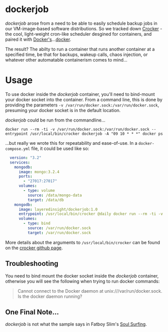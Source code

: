 # dockerjob
*dockerjob* arose from a need to be able to easily schedule backup
jobs in our VM-image-based software distributions. So we tracked down [Crocker](https://github.com/APNIC-net/crocker/) - the cool, light-weight cron-like scheduler desgined for containers, and paired it with [Docker's](https://docker.com)...[docker](https://hub.docker.com/_/docker/).

The result? The abilty to run a container that runs another container at a specified time, be that for backups, wakeup calls, chaos injection, or whatever other automatable containerism comes to mind...

# Usage
To use docker inside the *dockerjob* container, you'll need to bind-mount your docker socket into the container. From a command line, this is done by providing the parameters `-v /var/run/docker.sock:/var/run/docker.sock`, presuming your docker socket is in the default location.

*dockerjob* could be run from the commandline...
```
docker run --rm -ti -v /var/run/docker.sock:/var/run/docker.sock --entrypoint /usr/local/bin/crocker dockerjob -A "09 10 * * *" docker ps
```

...but really we wrote this for repeatability and ease-of-use. In a `docker-compose.yml` file, it could be used like so:

```yaml
  version: "3.2"
  services:
    mongodb:
      image: mongo:3.2.4
      ports:
        - "27017:27017"
      volumes:
        - type: volume
          source: /data/mongo-data
          target: /data/db
    mongodb:
      image: layeredinsight/dockerjob:1.0
      entrypoint: /usr/local/bin/crocker @daily docker run --rm -ti -v /data/mongo-backups:/data/backups mongo:3.2.4 mongodump --gzip -o /data/backups/`date +%Y%m%d` --host=mongodb
      volumes:
        - type: bind
          source: /var/run/docker.sock
          target: /var/run/docker.sock
```

More details about the arguments to `/usr/local/bin/crocker` can be found on the [crocker github page](https://github.com/APNIC-net/crocker/).

## Troubleshooting
You need to bind mount the docker socket inside the *dockerjob* container, otherwise you will see the following when trying to run docker commands:

> Cannot connect to the Docker daemon at unix:///var/run/docker.sock. Is the docker daemon running?

## One Final Note...
*dockerjob* is not what the sample says in Fatboy Slim's [Soul Surfing](https://www.youtube.com/watch?v=cEkWjE6ez00).
